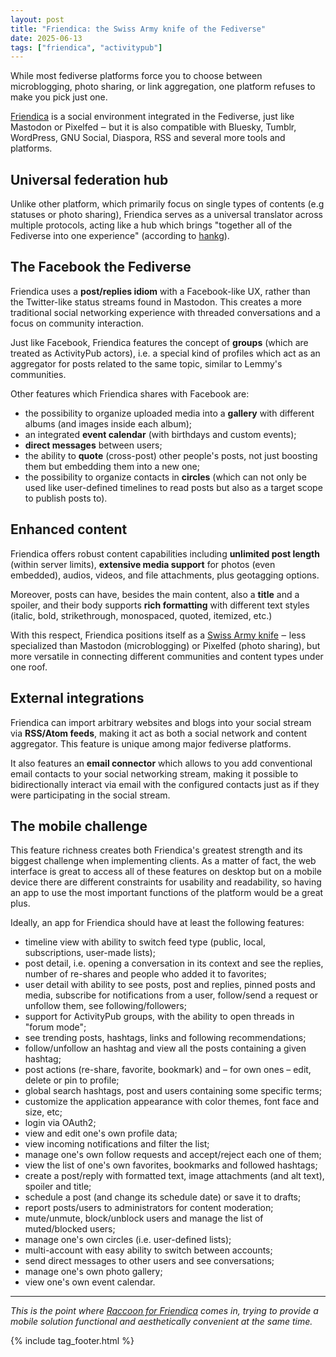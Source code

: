 ```yaml
---
layout: post
title: "Friendica: the Swiss Army knife of the Fediverse"
date: 2025-06-13
tags: ["friendica", "activitypub"]
---
```


While most fediverse platforms force you to choose between microblogging, photo sharing, or link
aggregation, one platform refuses to make you pick just one.

[Friendica](https://friendi.ca/) is a social environment integrated in the Fediverse, just like
Mastodon or Pixelfed ‒ but it is also compatible with Bluesky, Tumblr, WordPress, GNU Social,
Diaspora, RSS and several more tools and platforms.

## Universal federation hub

Unlike other platform, which primarily focus on single types of contents (e.g statuses or photo
sharing), Friendica serves as a universal translator across multiple protocols, acting like a hub
which brings "together all of the Fediverse into one experience" (according
to [hankg](https://nequalsonelifestyle.com/2022/04/29/my-fediverse-decisions-crossroads-on-friendica/)).

## The Facebook the Fediverse

Friendica uses a **post/replies idiom** with a Facebook-like UX, rather than the Twitter-like status
streams found in Mastodon. This creates a more traditional social networking experience with
threaded conversations and a focus on community interaction.

Just like Facebook, Friendica features the concept of **groups** (which are treated as ActivityPub
actors), i.e. a special kind of profiles which act as an aggregator for posts related to
the same topic, similar to Lemmy's communities.

Other features which Friendica shares with Facebook are:

- the possibility to organize uploaded media into a **gallery** with different albums (and images
  inside each album);
- an integrated **event calendar** (with birthdays and custom events);
- **direct messages** between users;
- the ability to **quote** (cross-post) other people's posts, not just boosting them but embedding
  them into a new one;
- the possibility to organize contacts in **circles** (which can not only be used like user-defined
  timelines to read posts but also as a target scope to publish posts to).

## Enhanced content

Friendica offers robust content capabilities including **unlimited post length** (within server
limits), **extensive media support** for photos (even embedded), audios, videos, and file
attachments, plus geotagging options.

Moreover, posts can have, besides the main content, also a **title** and a spoiler, and their body
supports **rich formatting** with different text styles (italic, bold, strikethrough, monospaced,
quoted, itemized, etc.)

With this respect, Friendica positions itself as a
[Swiss Army knife](https://fedi.tips/friendica-a-flexible-fediverse-server-type-with-long-posts/)
‒ less specialized than Mastodon (microblogging) or Pixelfed (photo sharing), but more versatile
in connecting different communities and content types under one roof.

## External integrations

Friendica can import arbitrary websites and blogs into your social stream via **RSS/Atom feeds**,
making it act as both a social network and content aggregator. This feature is unique among
major fediverse platforms.

It also features an **email connector** which allows to you add conventional email contacts to your
social networking stream, making it possible to bidirectionally interact via email with the
configured contacts just as if they were participating in the social stream.

## The mobile challenge

This feature richness creates both Friendica's greatest strength and its biggest challenge when
implementing clients. As a matter of fact, the web interface is great to access all of these
features on desktop but on a mobile device there are different constraints for usability and
readability, so having an app to use the most important functions of the platform would be a great
plus.

Ideally, an app for Friendica should have at least the following features:

- timeline view with ability to switch feed type (public, local, subscriptions, user-made lists);
- post detail, i.e. opening a conversation in its context and see the replies, number of re-shares
  and people who added it to favorites;
- user detail with ability to see posts, post and replies, pinned posts and media, subscribe for
  notifications from a user, follow/send a request or unfollow them, see following/followers;
- support for ActivityPub groups, with the ability to open threads in "forum mode";
- see trending posts, hashtags, links and following recommendations;
- follow/unfollow an hashtag and view all the posts containing a given hashtag;
- post actions (re-share, favorite, bookmark) and – for own ones – edit, delete or pin to profile;
- global search hashtags, post and users containing some specific terms;
- customize the application appearance with color themes, font face and size, etc;
- login via OAuth2;
- view and edit one's own profile data;
- view incoming notifications and filter the list;
- manage one's own follow requests and accept/reject each one of them;
- view the list of one's own favorites, bookmarks and followed hashtags;
- create a post/reply with formatted text, image attachments (and alt text), spoiler and title;
- schedule a post (and change its schedule date) or save it to drafts;
- report posts/users to administrators for content moderation;
- mute/unmute, block/unblock users and manage the list of muted/blocked users;
- manage one's own circles (i.e. user-defined lists);
- multi-account with easy ability to switch between accounts;
- send direct messages to other users and see conversations;
- manage one's own photo gallery;
- view one's own event calendar.

---

*This is the point where
[Raccoon for Friendica](https://play.google.com/store/apps/details?id=com.livefast.eattrash.raccoonforfriendica)
comes in, trying to provide a mobile solution functional and aesthetically convenient at the same
time.*

{% include tag_footer.html %}
